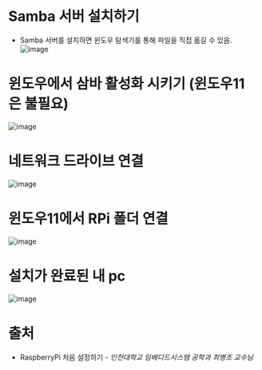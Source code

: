 # Samba 서버 설치하기 
* Samba 서버를 설치하면 윈도우 탐색기를 통해 파일을 직접 옮길 수 있음.
![image](https://user-images.githubusercontent.com/87261213/162556599-414639aa-5d6c-492d-b2b6-b4115e13b6b1.png)

# 윈도우에서 삼바 활성화 시키기 (윈도우11 은 불필요)
![image](https://user-images.githubusercontent.com/87261213/162556607-ebe7979c-b12f-4203-9c5f-afcece4b4b99.png)

# 네트워크 드라이브 연결
![image](https://user-images.githubusercontent.com/87261213/162556619-681e2e43-2e1a-45a2-88c9-d41506cd9fd7.png)

# 윈도우11에서 RPi 폴더 연결
![image](https://user-images.githubusercontent.com/87261213/162556643-76d2c483-733a-4f17-aad1-85061c77181f.png)

# 설치가 완료된 내 pc
![image](https://user-images.githubusercontent.com/87261213/162556662-0a8d8a76-ffdb-4e3b-bd56-9bda8a311a82.png)

# 출처
* RaspberryPi 처음 설정하기 - *인천대학교 임베디드시스템 공학과 최병조 교수님*
